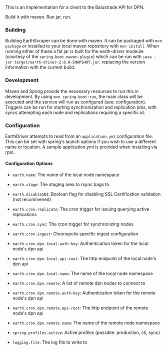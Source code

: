 This is an implementation for a client to the Balustrade API for DPN. 

Build it with maven. Run jar, run.

### Building

Building EarthScraper can be done with maven. It can be packaged with `mvn package` or installed to
your local maven repository with `mvn install`. When running either of these a fat jar is built 
for the earth-driver modeule (courtesy of the `spring-boot-maven-plugin`) which can be run with
`java -jar target/earth-driver-2.0.0-SNAPSHOT.jar`, replacing the version information with the current
build.

### Development

Maven and Spring provide the necessary resources to run this in development. By using `mvn spring-boot:run`, 
the main class will be executed and the service will run as configured (see: configuration). Triggers can be 
run for starting synchronization and replication jobs, with syncs attempting each node and replications
requiring a specific id.

### Configuration

EarthDriver attempts to read from an `application.yml` configuration file. This can be set with spring's launch
options if you wish to use a different name or location. A sample application.yml is provided when installing
via rpm.

#### Configuration Options

* `earth.name`: The name of the local node namespace
* `earth.stage`: The staging area to rsync bags to
* `earth.disableSNI`: Boolean flag for disabling SSL Certification validation (not recommened)
* `earth.cron.replicate`: The cron trigger for issuing querying active replications
* `earth.cron.sync`: The cron trigger for synchronizing nodes
* `earth.cron.ingest`: Chronopolis specific ingest configuration
* `earth.cron.dpn.local.auth-key`: Authentication token for the local node's dpn api
* `earth.cron.dpn.local.api-root`: The http endpoint of the local node's dpn api
* `earth.cron.dpn.local.name`: The name of the local node namespace
* `earth.cron.dpn.remote`: A list of remote dpn nodes to connect to
* `earth.cron.dpn.remote.auth-key`: Authentication token for the remote node's dpn api
* `earth.cron.dpn.remote.api-root`: The http endpoint of the remote node's dpn api
* `earth.cron.dpn.remote.name`: The name of the remote node namespace

* `spring.profiles.active`: Active profiles (possible: production, cli, sync)
* `logging.file`: The log file to write to

